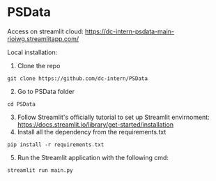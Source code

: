 # PSData

Access on streamlit cloud: https://dc-intern-psdata-main-rioiwg.streamlitapp.com/

Local installation:

1. Clone the repo
```
git clone https://github.com/dc-intern/PSData
```
2. Go to PSData folder
```
cd PSData
```
3. Follow Streamlit's officially tutorial to set up Streamlit envirnoment: https://docs.streamlit.io/library/get-started/installation
4. Install all the dependency from the requirements.txt
```
pip install -r requirements.txt
```
5. Run the Streamlit application with the following cmd:
```
streamlit run main.py
```
